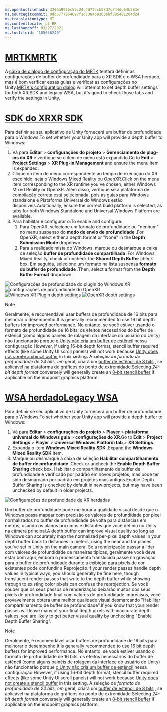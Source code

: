 ```yaml
---
ms.openlocfilehash: 3306a9925c55c24c4d72ecb58d7c744dd64b283e
ms.sourcegitcommit: 0db5777954697f1d738469363bbf385481204d24
ms.translationtype: MT
ms.contentlocale: pt-BR
ms.lasthandoff: 03/27/2021
ms.locfileid: "105636240"
---
```

# <a name="mrtk"></a>[<span data-ttu-id="0d84f-101">MRTK</span><span class="sxs-lookup"><span data-stu-id="0d84f-101">MRTK</span></span>](#tab/mrtk)
<!-- NEVER CHANGE THE ABOVE LINE! -->

<span data-ttu-id="0d84f-102">A [caixa de diálogo de configuração do MRTK](https://docs.microsoft.com/windows/mixed-reality/mrtk-unity/configuration/mrtk-configuration-dialog) tentará definir as configurações de buffer de profundidade para o XR SDK e o WSA herdado, mas é bom verificar essas guias e verificar as configurações no Unity.</span><span class="sxs-lookup"><span data-stu-id="0d84f-102">[MRTK's configuration dialog](https://docs.microsoft.com/windows/mixed-reality/mrtk-unity/configuration/mrtk-configuration-dialog) will attempt to set depth buffer settings for both XR SDK and legacy WSA, but it's good to check those tabs and verify the settings in Unity.</span></span>

# <a name="xr-sdk"></a>[<span data-ttu-id="0d84f-103">SDK do XR</span><span class="sxs-lookup"><span data-stu-id="0d84f-103">XR SDK</span></span>](#tab/xr)
<!-- NEVER CHANGE THE ABOVE LINE! -->

<span data-ttu-id="0d84f-104">Para definir se seu aplicativo de Unity fornecerá um buffer de profundidade para o Windows:</span><span class="sxs-lookup"><span data-stu-id="0d84f-104">To set whether your Unity app will provide a depth buffer to Windows:</span></span>

1. <span data-ttu-id="0d84f-105">Vá para **Editar**  >  **configurações do projeto**  >  **Gerenciamento de plug-ins do XR** e verifique se o item de menu está expandido.</span><span class="sxs-lookup"><span data-stu-id="0d84f-105">Go to **Edit** > **Project Settings** > **XR Plug-in Management** and ensure the menu item is expanded.</span></span>
2. <span data-ttu-id="0d84f-106">Clique no item de menu correspondente ao tempo de execução do XR escolhido, seja o Windows Mixed Reality ou OpenXR.</span><span class="sxs-lookup"><span data-stu-id="0d84f-106">Click on the menu item corresponding to the XR runtime you've chosen, either Windows Mixed Reality or OpenXR.</span></span> <span data-ttu-id="0d84f-107">Além disso, verifique se a plataforma de compilação correta está selecionada, pois as guias para Windows standalone e Plataforma Universal do Windows estão disponíveis.</span><span class="sxs-lookup"><span data-stu-id="0d84f-107">Additionally, ensure the correct build platform is selected, as tabs for both Windows Standalone and Universal Windows Platform are available.</span></span>
3. <span data-ttu-id="0d84f-108">Para habilitar e configurar o:</span><span class="sxs-lookup"><span data-stu-id="0d84f-108">To enable and configure:</span></span>
    1. <span data-ttu-id="0d84f-109">Para OpenXR, selecione um formato de profundidade ou "nenhum" no menu suspenso do **modo de envio de profundidade** .</span><span class="sxs-lookup"><span data-stu-id="0d84f-109">For OpenXR, select either a depth format or "None" in the **Depth Submission Mode** dropdown.</span></span>
    2. <span data-ttu-id="0d84f-110">Para a realidade mista do Windows, marque ou desmarque a caixa de seleção **buffer de profundidade compartilhada** .</span><span class="sxs-lookup"><span data-stu-id="0d84f-110">For Windows Mixed Reality, check or uncheck the **Shared Depth Buffer** check box.</span></span> <span data-ttu-id="0d84f-111">Em seguida, selecione um formato na lista suspensa **formato do buffer de profundidade** .</span><span class="sxs-lookup"><span data-stu-id="0d84f-111">Then, select a format from the **Depth Buffer Format** dropdown.</span></span>

<span data-ttu-id="0d84f-112">![Configurações de profundidade do plugin do Windows XR ](../../images/xrsdk-winxr-depth.png)
 ![ configurações de profundidade do OpenXR](../../images/xrsdk-openxr-depth.png)</span><span class="sxs-lookup"><span data-stu-id="0d84f-112">![Windows XR Plugin depth settings](../../images/xrsdk-winxr-depth.png)
![OpenXR depth settings](../../images/xrsdk-openxr-depth.png)</span></span>

> [!NOTE]
> <span data-ttu-id="0d84f-113">Geralmente, é recomendável usar buffers de profundidade de 16 bits para melhorar o desempenho.</span><span class="sxs-lookup"><span data-stu-id="0d84f-113">It is generally recommended to use 16 bit depth buffers for improved performance.</span></span> <span data-ttu-id="0d84f-114">No entanto, se você estiver usando o formato de profundidade de 16 bits, os efeitos necessários do buffer de estêncil (como alguns painéis de rolagem da interface do usuário do Unity) não funcionarão porque [o Unity não cria um buffer de estêncil](https://docs.unity3d.com/ScriptReference/RenderTexture-depth.html) nessa configuração.</span><span class="sxs-lookup"><span data-stu-id="0d84f-114">However, if using 16-bit depth format, stencil buffer required effects (like some Unity UI scroll panels) will not work because [Unity does not create a stencil buffer](https://docs.unity3d.com/ScriptReference/RenderTexture-depth.html) in this setting.</span></span> <span data-ttu-id="0d84f-115">A seleção de *formato de profundidade de 24 bits, em* geral, criará um [buffer de estêncil de 8 bits](https://docs.unity3d.com/Manual/SL-Stencil.html) , se aplicável na plataforma de gráficos do ponto de extremidade.</span><span class="sxs-lookup"><span data-stu-id="0d84f-115">Selecting *24-bit depth format* conversely will generally create an [8-bit stencil buffer](https://docs.unity3d.com/Manual/SL-Stencil.html) if applicable on the endpoint graphics platform.</span></span>

# <a name="legacy-wsa"></a>[<span data-ttu-id="0d84f-116">WSA herdado</span><span class="sxs-lookup"><span data-stu-id="0d84f-116">Legacy WSA</span></span>](#tab/wsa)
<!-- NEVER CHANGE THE ABOVE LINE! -->

<span data-ttu-id="0d84f-117">Para definir se seu aplicativo de Unity fornecerá um buffer de profundidade para o Windows:</span><span class="sxs-lookup"><span data-stu-id="0d84f-117">To set whether your Unity app will provide a depth buffer to Windows:</span></span>

1. <span data-ttu-id="0d84f-118">Vá para **Editar**  >  **configurações do projeto**  >  **Player**  >  **plataforma universal do Windows guia**  >  **configurações do XR**.</span><span class="sxs-lookup"><span data-stu-id="0d84f-118">Go to **Edit** > **Project Settings** > **Player** > **Universal Windows Platform tab** > **XR Settings**.</span></span>
2. <span data-ttu-id="0d84f-119">Expanda o item **Windows Mixed Reality SDK** .</span><span class="sxs-lookup"><span data-stu-id="0d84f-119">Expand the **Windows Mixed Reality SDK** item.</span></span>
3. <span data-ttu-id="0d84f-120">Marque ou desmarque a caixa de seleção **Habilitar compartilhamento de buffer de profundidade** .</span><span class="sxs-lookup"><span data-stu-id="0d84f-120">Check or uncheck the **Enable Depth Buffer Sharing** check box.</span></span> <span data-ttu-id="0d84f-121">Habilitar o compartilhamento de buffer de profundidade é verificado por padrão em novos projetos, mas pode ter sido desmarcado por padrão em projetos mais antigos.</span><span class="sxs-lookup"><span data-stu-id="0d84f-121">Enable Depth Buffer Sharing is checked by default in new projects, but may have been unchecked by default in older projects.</span></span>

![Configurações de profundidade de XR herdadas](../../images/wmr-depth.png)

<span data-ttu-id="0d84f-123">Um buffer de profundidade pode melhorar a qualidade visual desde que o Windows possa mapear com precisão os valores de profundidade por pixel normalizados no buffer de profundidade de volta para distâncias em metros, usando os planos próximos e distantes que você definiu no Unity na câmera principal.</span><span class="sxs-lookup"><span data-stu-id="0d84f-123">A depth buffer can improve visual quality so long as Windows can accurately map the normalized per-pixel depth values in your depth buffer back to distances in meters, using the near and far planes you've set in Unity on the main camera.</span></span> <span data-ttu-id="0d84f-124">Se a renderização passar a lidar com valores de profundidade de maneiras típicas, geralmente você deve estar bom aqui, embora o processamento translúcida passe na gravação para o buffer de profundidade durante a exibição para pixels de cor existentes pode confundir a Reprojeção.</span><span class="sxs-lookup"><span data-stu-id="0d84f-124">If your render passes handle depth values in typical ways, you should generally be fine here, though translucent render passes that write to the depth buffer while showing through to existing color pixels can confuse the reprojection.</span></span>  <span data-ttu-id="0d84f-125">Se você souber que os seus passos de renderização deixarão muitos dos seus pixels de profundidade final com valores de profundidade imprecisos, você provavelmente obterá uma melhor qualidade visual desmarcando "Habilitar compartilhamento de buffer de profundidade".</span><span class="sxs-lookup"><span data-stu-id="0d84f-125">If you know that your render passes will leave many of your final depth pixels with inaccurate depth values, you are likely to get better visual quality by unchecking "Enable Depth Buffer Sharing".</span></span>

> [!NOTE]
> <span data-ttu-id="0d84f-126">Geralmente, é recomendável usar buffers de profundidade de 16 bits para melhorar o desempenho.</span><span class="sxs-lookup"><span data-stu-id="0d84f-126">It is generally recommended to use 16 bit depth buffers for improved performance.</span></span> <span data-ttu-id="0d84f-127">No entanto, se você estiver usando o formato de profundidade de 16 bits, os efeitos necessários do buffer de estêncil (como alguns painéis de rolagem da interface do usuário do Unity) não funcionarão porque [o Unity não cria um buffer de estêncil](https://docs.unity3d.com/ScriptReference/RenderTexture-depth.html) nessa configuração.</span><span class="sxs-lookup"><span data-stu-id="0d84f-127">However, if using 16-bit depth format, stencil buffer required effects (like some Unity UI scroll panels) will not work because [Unity does not create a stencil buffer](https://docs.unity3d.com/ScriptReference/RenderTexture-depth.html) in this setting.</span></span> <span data-ttu-id="0d84f-128">A seleção de *formato de profundidade de 24 bits, em* geral, criará um [buffer de estêncil de 8 bits](https://docs.unity3d.com/Manual/SL-Stencil.html) , se aplicável na plataforma de gráficos do ponto de extremidade.</span><span class="sxs-lookup"><span data-stu-id="0d84f-128">Selecting *24-bit depth format* conversely will generally create an [8-bit stencil buffer](https://docs.unity3d.com/Manual/SL-Stencil.html) if applicable on the endpoint graphics platform.</span></span>